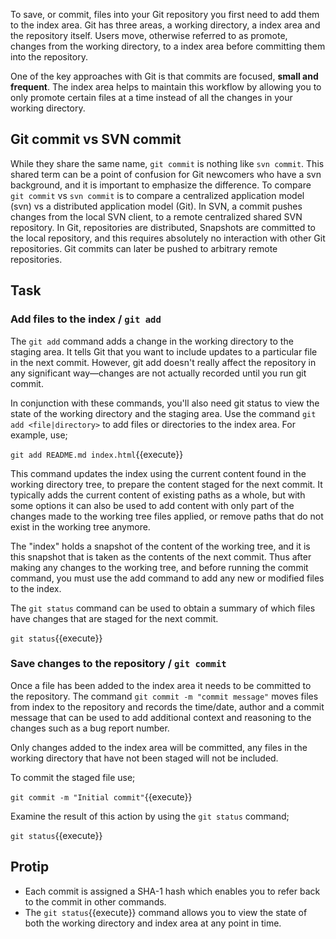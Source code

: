 To save, or commit, files into your Git repository you first need to add them to the index area. Git has three areas, a working directory, a index area and the repository itself. Users move, otherwise referred to as promote, changes from the working directory, to a index area before committing them into the repository.

One of the key approaches with Git is that commits are focused, **small and frequent**. The index area helps to maintain this workflow by allowing you to only promote certain files at a time instead of all the changes in your working directory.

## Git commit vs SVN commit

While they share the same name, `git commit` is nothing like `svn commit`. This shared term can be a point of confusion for Git newcomers who have a svn background, and it is important to emphasize the difference. To compare `git commit` vs `svn commit` is to compare a centralized application model (svn) vs a distributed application model (Git). In SVN, a commit pushes changes from the local SVN client, to a remote centralized shared SVN repository. In Git, repositories are distributed, Snapshots are committed to the local repository, and this requires absolutely no interaction with other Git repositories. Git commits can later be pushed to arbitrary remote repositories.

## Task

### Add files to the index / `git add`

The `git add` command adds a change in the working directory to the staging area. It tells Git that you want to include updates to a particular file in the next commit. However, git add doesn't really affect the repository in any significant way—changes are not actually recorded until you run git commit.

In conjunction with these commands, you'll also need git status to view the state of the working directory and the staging area. Use the command ```git add <file|directory>``` to add files or directories to the index area. For example, use;

```git add README.md index.html```{{execute}}

This command updates the index using the current content found in the working directory tree, to prepare the content staged for the next commit. It typically adds the current content of existing paths as a whole, but with some options it can also be used to add content with only part of the changes made to the working tree files applied, or remove paths that do not exist in the working tree anymore.

The "index" holds a snapshot of the content of the working tree, and it is this snapshot that is taken as the contents of the next commit. Thus after making any changes to the working tree, and before running the commit command, you must use the add command to add any new or modified files to the index.

The ```git status``` command can be used to obtain a summary of which files have changes that are staged for the next commit.

```git status```{{execute}}

### Save changes to the repository / `git commit`

Once a file has been added to the index area it needs to be committed to the repository. The command ```git commit -m "commit message"``` moves files from index to the repository and records the time/date, author and a commit message that can be used to add additional context and reasoning to the changes such as a bug report number.

Only changes added to the index area will be committed, any files in the working directory that have not been staged will not be included.

To commit the staged file use;

```git commit -m "Initial commit"```{{execute}}

Examine the result of this action by using the ```git status``` command;

```git status```{{execute}}

## Protip

* Each commit is assigned a SHA-1 hash which enables you to refer back to the commit in other commands.
* The ```git status```{{execute}} command allows you to view the state of both the working directory and index area at any point in time.
